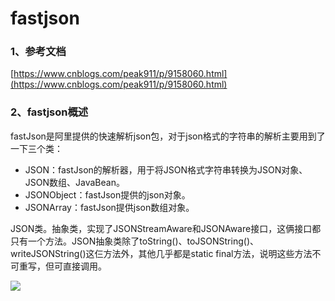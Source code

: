 # fastjson

### 1、参考文档

[https://www.cnblogs.com/peak911/p/9158060.html](https://www.cnblogs.com/peak911/p/9158060.html)

### 2、fastjson概述

fastJson是阿里提供的快速解析json包，对于json格式的字符串的解析主要用到了一下三个类：

* JSON：fastJson的解析器，用于将JSON格式字符串转换为JSON对象、JSON数组、JavaBean。
* JSONObject：fastJson提供的json对象。
* JSONArray：fastJson提供json数组对象。

JSON类。抽象类，实现了JSONStreamAware和JSONAware接口，这俩接口都只有一个方法。JSON抽象类除了toString\(\)、toJSONString\(\)、writeJSONString\(\)这仨方法外，其他几乎都是static final方法，说明这些方法不可重写，但可直接调用。

![](/assets/JSON类.png)

